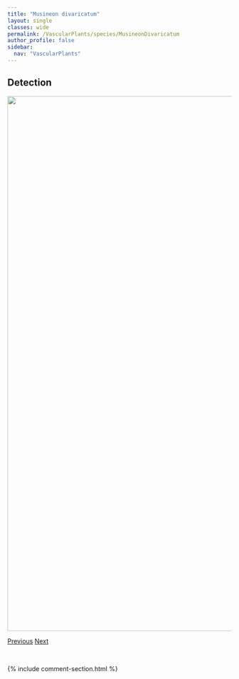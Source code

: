 ```yaml
---
title: "Musineon divaricatum"
layout: single
classes: wide
permalink: /VascularPlants/species/MusineonDivaricatum
author_profile: false
sidebar:
  nav: "VascularPlants"
---
```


<h2>Detection</h2>

<a href="https://drive.google.com/uc?export=view&id=1ZuNJo79GNJFCeFBjAtZXjg1LFnm85cfK">
<img src="https://drive.google.com/uc?export=view&id=1ZuNJo79GNJFCeFBjAtZXjg1LFnm85cfK" height = "1200" width = "800">
</a>


<a href="/DevelopmentWebsite/VascularPlants/species/MulgediumPulchellum" class="pagination--pager" title="Common Blue Lettuce">Previous</a> <a href="/DevelopmentWebsite/VascularPlants/species/MyosotisAsiatica" class="pagination--pager" title="Myosotis asiatica">Next</a>

<p>&nbsp;</p>

{% include comment-section.html %}
